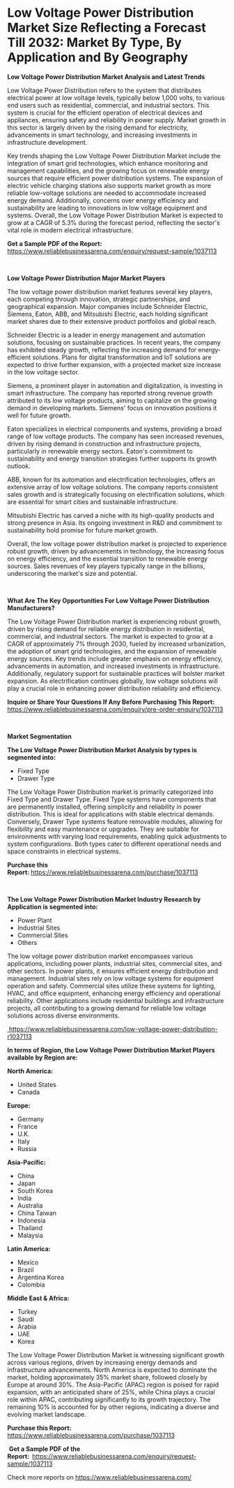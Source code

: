 <p><h1>Low Voltage Power Distribution Market Size Reflecting a Forecast Till 2032: Market By Type, By Application and By Geography</h1></p><p><strong>Low Voltage Power Distribution Market Analysis and Latest Trends</strong></p>
<p><p>Low Voltage Power Distribution refers to the system that distributes electrical power at low voltage levels, typically below 1,000 volts, to various end users such as residential, commercial, and industrial sectors. This system is crucial for the efficient operation of electrical devices and appliances, ensuring safety and reliability in power supply. Market growth in this sector is largely driven by the rising demand for electricity, advancements in smart technology, and increasing investments in infrastructure development.</p><p>Key trends shaping the Low Voltage Power Distribution Market include the integration of smart grid technologies, which enhance monitoring and management capabilities, and the growing focus on renewable energy sources that require efficient power distribution systems. The expansion of electric vehicle charging stations also supports market growth as more reliable low-voltage solutions are needed to accommodate increased energy demand. Additionally, concerns over energy efficiency and sustainability are leading to innovations in low voltage equipment and systems. Overall, the Low Voltage Power Distribution Market is expected to grow at a CAGR of 5.3% during the forecast period, reflecting the sector's vital role in modern electrical infrastructure.</p></p>
<p><strong>Get a Sample PDF of the Report:&nbsp;</strong> <a href="https://www.reliablebusinessarena.com/enquiry/request-sample/1037113?utm_campaign=2146&utm_medium=2&utm_source=Github&utm_content=ia&utm_term=07042025&utm_id=low-voltage-power-distribution">https://www.reliablebusinessarena.com/enquiry/request-sample/1037113</a></p>
<p>&nbsp;</p>
<p><strong>Low Voltage Power Distribution Major Market Players</strong></p>
<p><p>The low voltage power distribution market features several key players, each competing through innovation, strategic partnerships, and geographical expansion. Major companies include Schneider Electric, Siemens, Eaton, ABB, and Mitsubishi Electric, each holding significant market shares due to their extensive product portfolios and global reach.</p><p>Schneider Electric is a leader in energy management and automation solutions, focusing on sustainable practices. In recent years, the company has exhibited steady growth, reflecting the increasing demand for energy-efficient solutions. Plans for digital transformation and IoT solutions are expected to drive further expansion, with a projected market size increase in the low voltage sector.</p><p>Siemens, a prominent player in automation and digitalization, is investing in smart infrastructure. The company has reported strong revenue growth attributed to its low voltage products, aiming to capitalize on the growing demand in developing markets. Siemens' focus on innovation positions it well for future growth.</p><p>Eaton specializes in electrical components and systems, providing a broad range of low voltage products. The company has seen increased revenues, driven by rising demand in construction and infrastructure projects, particularly in renewable energy sectors. Eaton's commitment to sustainability and energy transition strategies further supports its growth outlook.</p><p>ABB, known for its automation and electrification technologies, offers an extensive array of low voltage solutions. The company reports consistent sales growth and is strategically focusing on electrification solutions, which are essential for smart cities and sustainable infrastructure.</p><p>Mitsubishi Electric has carved a niche with its high-quality products and strong presence in Asia. Its ongoing investment in R&D and commitment to sustainability hold promise for future market growth.</p><p>Overall, the low voltage power distribution market is projected to experience robust growth, driven by advancements in technology, the increasing focus on energy efficiency, and the essential transition to renewable energy sources. Sales revenues of key players typically range in the billions, underscoring the market's size and potential.</p></p>
<p>&nbsp;</p>
<p><strong>What Are The Key Opportunities For Low Voltage Power Distribution Manufacturers?</strong></p>
<p><p>The Low Voltage Power Distribution market is experiencing robust growth, driven by rising demand for reliable energy distribution in residential, commercial, and industrial sectors. The market is expected to grow at a CAGR of approximately 7% through 2030, fueled by increased urbanization, the adoption of smart grid technologies, and the expansion of renewable energy sources. Key trends include greater emphasis on energy efficiency, advancements in automation, and increased investments in infrastructure. Additionally, regulatory support for sustainable practices will bolster market expansion. As electrification continues globally, low voltage solutions will play a crucial role in enhancing power distribution reliability and efficiency.</p></p>
<p><strong>Inquire or Share Your Questions If Any Before Purchasing This Report:</strong> <a href="https://www.reliablebusinessarena.com/enquiry/pre-order-enquiry/1037113?utm_campaign=2146&utm_medium=2&utm_source=Github&utm_content=ia&utm_term=07042025&utm_id=low-voltage-power-distribution">https://www.reliablebusinessarena.com/enquiry/pre-order-enquiry/1037113</a></p>
<p>&nbsp;</p>
<p><strong>Market Segmentation</strong></p>
<p><strong>The Low Voltage Power Distribution Market Analysis by types is segmented into:</strong></p>
<p><ul><li>Fixed Type</li><li>Drawer Type</li></ul></p>
<p><p>The Low Voltage Power Distribution market is primarily categorized into Fixed Type and Drawer Type. Fixed Type systems have components that are permanently installed, offering simplicity and reliability in power distribution. This is ideal for applications with stable electrical demands. Conversely, Drawer Type systems feature removable modules, allowing for flexibility and easy maintenance or upgrades. They are suitable for environments with varying load requirements, enabling quick adjustments to system configurations. Both types cater to different operational needs and space constraints in electrical systems.</p></p>
<p><strong>Purchase this Report:&nbsp;</strong><a href="https://www.reliablebusinessarena.com/purchase/1037113?utm_campaign=2146&utm_medium=2&utm_source=Github&utm_content=ia&utm_term=07042025&utm_id=low-voltage-power-distribution">https://www.reliablebusinessarena.com/purchase/1037113</a></p>
<p>&nbsp;</p>
<p><strong>The Low Voltage Power Distribution Market Industry Research by Application is segmented into:</strong></p>
<p><ul><li>Power Plant</li><li>Industrial Sites</li><li>Commercial Sites</li><li>Others</li></ul></p>
<p><p>The low voltage power distribution market encompasses various applications, including power plants, industrial sites, commercial sites, and other sectors. In power plants, it ensures efficient energy distribution and management. Industrial sites rely on low voltage systems for equipment operation and safety. Commercial sites utilize these systems for lighting, HVAC, and office equipment, enhancing energy efficiency and operational reliability. Other applications include residential buildings and infrastructure projects, all contributing to a growing demand for reliable low voltage solutions across diverse environments.</p></p>
<p><a href="https://www.reliablebusinessarena.com/low-voltage-power-distribution-r1037113?utm_campaign=2146&utm_medium=2&utm_source=Github&utm_content=ia&utm_term=07042025&utm_id=low-voltage-power-distribution">&nbsp;https://www.reliablebusinessarena.com/low-voltage-power-distribution-r1037113</a></p>
<p><strong>In terms of Region, the Low Voltage Power Distribution Market Players available by Region are:</strong></p>
<p>
    <p> <strong> North America: </strong>
        <ul>
            <li>United States</li>
            <li>Canada</li>
        </ul>
        </p> 
    <p> <strong> Europe: </strong>
        <ul>
            <li>Germany</li>
            <li>France</li>
            <li>U.K.</li>
            <li>Italy</li>
            <li>Russia</li>
        </ul>
        </p> 
    <p> <strong> Asia-Pacific: </strong>
        <ul>
            <li>China</li>
            <li>Japan</li>
            <li>South Korea</li>
            <li>India</li>
            <li>Australia</li>
            <li>China Taiwan</li>
            <li>Indonesia</li>
            <li>Thailand</li>
            <li>Malaysia</li>
        </ul>
        </p> 
    <p> <strong> Latin America: </strong>
        <ul>
            <li>Mexico</li>
            <li>Brazil</li>
            <li>Argentina Korea</li>
            <li>Colombia</li>
        </ul>
        </p> 
    <p> <strong> Middle East & Africa: </strong>
        <ul>
            <li>Turkey</li>
            <li>Saudi</li>
            <li>Arabia</li>
            <li>UAE</li>
            <li>Korea</li>
        </ul>
    </p>
    </p>
<p><p>The Low Voltage Power Distribution Market is witnessing significant growth across various regions, driven by increasing energy demands and infrastructure advancements. North America is expected to dominate the market, holding approximately 35% market share, followed closely by Europe at around 30%. The Asia-Pacific (APAC) region is poised for rapid expansion, with an anticipated share of 25%, while China plays a crucial role within APAC, contributing significantly to its growth trajectory. The remaining 10% is accounted for by other regions, indicating a diverse and evolving market landscape.</p></p>
<p><strong>Purchase this Report: </strong><a href="https://www.reliablebusinessarena.com/purchase/1037113?utm_campaign=2146&utm_medium=2&utm_source=Github&utm_content=ia&utm_term=07042025&utm_id=low-voltage-power-distribution">https://www.reliablebusinessarena.com/purchase/1037113</a></p>
<p>&nbsp;<strong>Get a Sample PDF of the Report:&nbsp;&nbsp;</strong><a href="https://www.reliablebusinessarena.com/enquiry/request-sample/1037113?utm_campaign=2146&utm_medium=2&utm_source=Github&utm_content=ia&utm_term=07042025&utm_id=low-voltage-power-distribution">https://www.reliablebusinessarena.com/enquiry/request-sample/1037113</a></p>
<p><strong></strong></p>
<p>Check more reports on <a href="https://www.reliablebusinessarena.com/?utm_campaign=2146&utm_medium=2&utm_source=Github&utm_content=ia&utm_term=07042025&utm_id=low-voltage-power-distribution">https://www.reliablebusinessarena.com/</a></p>